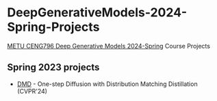 # DeepGenerativeModels-2024-Spring-Projects
[METU CENG796 Deep Generative Models 2024-Spring](https://user.ceng.metu.edu.tr/~gcinbis/courses/Spring24/CENG796/index.html) Course Projects

## Spring 2023 projects
* [DMD](https://github.com/gcinbis/DeepGenerativeModels-2024-Spring-Projects/tree/main/DMD) - One-step Diffusion with Distribution Matching Distillation (CVPR'24)
